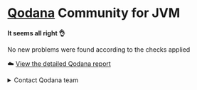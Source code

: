 # [Qodana](https://qodana.cloud/organizations/AY0jm) Community for JVM

**It seems all right 👌**

No new problems were found according to the checks applied


☁️ [View the detailed Qodana report](https://qodana.cloud/projects/zq7nX/reports/XmbLK)

<details>
<summary>Contact Qodana team</summary>

Contact us at [qodana-support@jetbrains.com](mailto:qodana-support@jetbrains.com)
- Or via our issue tracker: https://jb.gg/qodana-issue
- Or share your feedback: https://jb.gg/qodana-discussions
</details>